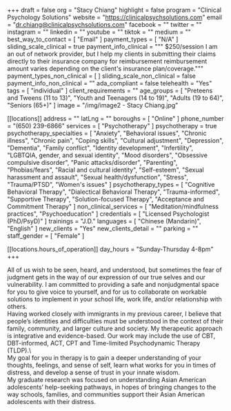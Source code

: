 +++
draft = false
org = "Stacy Chiang"
highlight = false
program = "Clinical Psychology Solutions"
website = "https://clinicalpsychsolutions.com"
email = "dr.chiang@clinicalpsychsolutions.com"
facebook = ""
twitter = ""
instagram = ""
linkedin = ""
youtube = ""
tiktok = ""
medium = ""
best_way_to_contact = [ "Email" ]
payment_types = [ "N/A" ]
sliding_scale_clinical = true
payment_info_clinical = """
$250/session
I am an out of network provider, but I help my clients in submitting their claims directly to their insurance company for reimbursement reimbursement amount varies depending on the client's insurance plan/coverage."""
payment_types_non_clinical = [ ]
sliding_scale_non_clinical = false
payment_info_non_clinical = ""
ada_compliant = false
telehealth = "Yes"
tags = [ "individual" ]
client_requirements = ""
age_groups = [
  "Preteens and Tweens (11 to 13)",
  "Youth and Teenagers (14 to 19)",
  "Adults (19 to 64)",
  "Seniors (65+)"
]
image = "/img/image2 - Stacy Chiang.jpg"

[[locations]]
address = ""
latLng = ""
boroughs = [ "Online" ]
phone_number = "(650) 239-6866"
services = [ "Psychotherapy" ]
psychotherapy = true
psychotherapy_specialties = [
  "Anxiety",
  "Behavioral issues",
  "Chronic illness",
  "Chronic pain",
  "Coping skills",
  "Cultural adjustment",
  "Depression",
  "Dementia",
  "Family conflict",
  "Identity development",
  "Infertility",
  "LGBTQIA, gender, and sexual identity",
  "Mood disorders",
  "Obsessive compulsive disorder",
  "Panic attacks/disorder",
  "Parenting",
  "Phobias/fears",
  "Racial and cultural identity",
  "Self-esteem",
  "Sexual harassment and assault",
  "Sexual health/dysfunction",
  "Stress",
  "Trauma/PTSD",
  "Women's issues"
]
psychotherapy_types = [
  "Cognitive Behavioral Therapy",
  "Dialectical Behavioral Therapy",
  "Trauma-informed",
  "Supportive Therapy",
  "Solution-focused Therapy",
  "Acceptance and Commitment Therapy"
]
non_clinical_services = [ "Meditation/mindfulness practices", "Psychoeducation" ]
credentials = [ "Licensed Psychologist (PhD/PsyD)" ]
trainings = "J.D."
languages = [ "Chinese (Mandarin)", "English" ]
new_clients = "Yes"
new_clients_detail = ""
parking = ""
staff_gender = [ "Female" ]

  [[locations.hours_of_operation]]
  day_hours = "Sunday-Thursday 4-8pm"
+++


All of us wish to be seen, heard, and understood, but sometimes the fear of judgment gets in the way of our expression of our true selves and our vulnerability. I am committed to providing a safe and nonjudgmental space for you to give voice to yourself, and for us to collaborate on workable solutions to implement in your school life, work life, and/or relationship with others. <br>
Having worked closely with immigrants in my previous career, I believe that people’s identities and difficulties must be understood in the context of their family, community, and larger culture and society.  My therapeutic approach is integrative and evidence-based. Our work may include the use of CBT, DBT-informed, ACT, CPT and Time-limited Psychodynamic Therapy (TLDP).\ <br>
My goal for you in therapy is to gain a deeper understanding of your thoughts, feelings, and sense of self, learn what works for you in times of distress, and develop a sense of trust in your innate wisdom. <br>
My graduate research was focused on understanding Asian American adolescents’ help-seeking pathways, in hopes of bringing changes to the way schools, families, and communities support their Asian American adolescents with their distress. <br>
